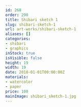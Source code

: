 ```yaml
---
id: 268
order: 290
title: Shibari sketch 1
slug: shibari-sketch-1
url: art-works/shibari-sketch-1
aliases: []
categories:
- shibari
- graphics
inStock: true
isVisible: false
height: 19
width: 19
date: 2018-01-01T00:00:00Z
materials:
- watercolor
- paper
price: 100
mainImage: shibari_sketch-1.jpg
---
```

